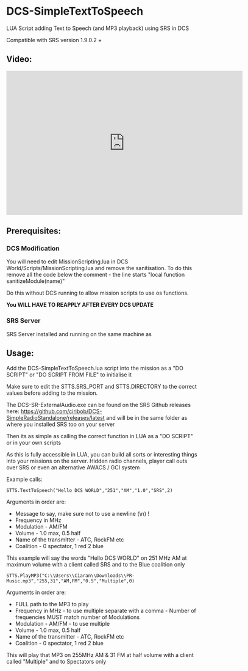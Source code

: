 # DCS-SimpleTextToSpeech
LUA Script adding Text to Speech (and MP3 playback) using SRS in DCS

Compatible with SRS version 1.9.0.2 +

## Video:

<iframe src="https://clips.twitch.tv/embed?clip=ZanyApatheticNostrilCharlieBitMe" frameborder="0" allowfullscreen="true" scrolling="no" height="378" width="620"></iframe>

## Prerequisites:

### DCS Modification
You will need to edit MissionScripting.lua in DCS World/Scripts/MissionScripting.lua and remove the sanitisation.
To do this remove all the code below the comment - the line starts "local function sanitizeModule(name)"

Do this without DCS running to allow mission scripts to use os functions.

**You WILL HAVE TO REAPPLY AFTER EVERY DCS UPDATE**

### SRS Server
SRS Server installed and running on the same machine as 

## Usage:

Add the DCS-SimpleTextToSpeech.lua script into the mission as a "DO SCRIPT" or "DO SCRIPT FROM FILE" to initialise it

Make sure to edit the STTS.SRS_PORT and STTS.DIRECTORY to the correct values before adding to the mission.

The DCS-SR-ExternalAudio.exe can be found on the SRS Github releases here: https://github.com/ciribob/DCS-SimpleRadioStandalone/releases/latest and will be in the same folder as where you installed SRS too on your server

Then its as simple as calling the correct function in LUA as a "DO SCRIPT" or in your own scripts

As this is fully accessible in LUA, you can build all sorts or interesting things into your missions on the server. Hidden radio channels, player call outs over SRS or even an alternative AWACS / GCI system

Example calls:

```STTS.TextToSpeech("Hello DCS WORLD","251","AM","1.0","SRS",2)```

Arguments in order are:
 - Message to say, make sure not to use a newline (\n) !
 - Frequency in MHz
 - Modulation - AM/FM
 - Volume - 1.0 max, 0.5 half
 - Name of the transmitter - ATC, RockFM etc
 - Coalition - 0 spectator, 1 red 2 blue

 This example will say the words "Hello DCS WORLD" on 251 MHz AM at maximum volume with a client called SRS and to the Blue coalition only


```STTS.PlayMP3("C:\\Users\\Ciaran\\Downloads\\PR-Music.mp3","255,31","AM,FM","0.5","Multiple",0)```

Arguments in order are:
 - FULL path to the MP3 to play
 - Frequency in MHz - to use multiple separate with a comma - Number of frequencies MUST match number of Modulations
 - Modulation - AM/FM - to use multiple
 - Volume - 1.0 max, 0.5 half
 - Name of the transmitter - ATC, RockFM etc
 - Coalition - 0 spectator, 1 red 2 blue

This will play that MP3 on 255MHz AM & 31 FM at half volume with a client called "Multiple" and to Spectators only

